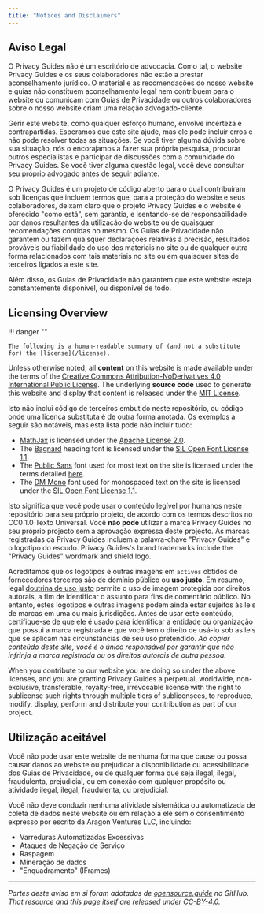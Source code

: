 ```yaml
---
title: "Notices and Disclaimers"
---
```


## Aviso Legal

O Privacy Guides não é um escritório de advocacia. Como tal, o website Privacy Guides e os seus colaboradores não estão a prestar aconselhamento jurídico. O material e as recomendações do nosso website e guias não constituem aconselhamento legal nem contribuem para o website ou comunicam com Guias de Privacidade ou outros colaboradores sobre o nosso website criam uma relação advogado-cliente.

Gerir este website, como qualquer esforço humano, envolve incerteza e contrapartidas. Esperamos que este site ajude, mas ele pode incluir erros e não pode resolver todas as situações. Se você tiver alguma dúvida sobre sua situação, nós o encorajamos a fazer sua própria pesquisa, procurar outros especialistas e participar de discussões com a comunidade do Privacy Guides. Se você tiver alguma questão legal, você deve consultar seu próprio advogado antes de seguir adiante.

O Privacy Guides é um projeto de código aberto para o qual contribuíram sob licenças que incluem termos que, para a proteção do website e seus colaboradores, deixam claro que o projeto Privacy Guides e o website é oferecido "como está", sem garantia, e isentando-se de responsabilidade por danos resultantes da utilização do website ou de quaisquer recomendações contidas no mesmo. Os Guias de Privacidade não garantem ou fazem quaisquer declarações relativas à precisão, resultados prováveis ou fiabilidade do uso dos materiais no site ou de qualquer outra forma relacionados com tais materiais no site ou em quaisquer sites de terceiros ligados a este site.

Além disso, os Guias de Privacidade não garantem que este website esteja constantemente disponível, ou disponível de todo.

## Licensing Overview

!!! danger ""

    The following is a human-readable summary of (and not a substitute for) the [license](/license).

Unless otherwise noted, all **content** on this website is made available under the terms of the [Creative Commons Attribution-NoDerivatives 4.0 International Public License](https://github.com/privacyguides/privacyguides.org/blob/main/LICENSE). The underlying **source code** used to generate this website and display that content is released under the [MIT License](https://github.com/privacyguides/privacyguides.org/tree/main/LICENSE-CODE).

Isto não inclui código de terceiros embutido neste repositório, ou código onde uma licença substituta é de outra forma anotada. Os exemplos a seguir são notáveis, mas esta lista pode não incluir tudo:

* [MathJax](https://github.com/privacyguides/privacyguides.org/blob/main/theme/assets/javascripts/mathjax.js) is licensed under the [Apache License 2.0](https://github.com/privacyguides/privacyguides.org/blob/main/docs/assets/javascripts/LICENSE.mathjax.txt).
* The [Bagnard](https://github.com/privacyguides/brand/tree/main/WOFF/bagnard) heading font is licensed under the [SIL Open Font License 1.1](https://github.com/privacyguides/brand/blob/main/WOFF/bagnard/LICENSE.txt).
* The [Public Sans](https://github.com/privacyguides/brand/tree/main/WOFF/public_sans) font used for most text on the site is licensed under the terms detailed [here](https://github.com/privacyguides/brand/blob/main/WOFF/public_sans/LICENSE.txt).
* The [DM Mono](https://github.com/privacyguides/brand/tree/main/WOFF/dm_mono) font used for monospaced text on the site is licensed under the [SIL Open Font License 1.1](https://github.com/privacyguides/brand/blob/main/WOFF/dm_mono/LICENSE.txt).

Isto significa que você pode usar o conteúdo legível por humanos neste repositório para seu próprio projeto, de acordo com os termos descritos no CC0 1.0 Texto Universal. Você **não pode** utilizar a marca Privacy Guides no seu próprio projecto sem a aprovação expressa deste projecto. As marcas registradas da Privacy Guides incluem a palavra-chave "Privacy Guides" e o logotipo do escudo. Privacy Guides's brand trademarks include the "Privacy Guides" wordmark and shield logo.

Acreditamos que os logotipos e outras imagens em `activos` obtidos de fornecedores terceiros são de domínio público ou **uso justo**. Em resumo, legal [doutrina de uso justo](https://en.wikipedia.org/wiki/Fair_use) permite o uso de imagem protegida por direitos autorais, a fim de identificar o assunto para fins de comentário público. No entanto, estes logotipos e outras imagens podem ainda estar sujeitos às leis de marcas em uma ou mais jurisdições. Antes de usar este conteúdo, certifique-se de que ele é usado para identificar a entidade ou organização que possui a marca registrada e que você tem o direito de usá-lo sob as leis que se aplicam nas circunstâncias de seu uso pretendido. *Ao copiar conteúdo deste site, você é o único responsável por garantir que não infrinja a marca registrada ou os direitos autorais de outra pessoa.*

When you contribute to our website you are doing so under the above licenses, and you are granting Privacy Guides a perpetual, worldwide, non-exclusive, transferable, royalty-free, irrevocable license with the right to sublicense such rights through multiple tiers of sublicensees, to reproduce, modify, display, perform and distribute your contribution as part of our project.

## Utilização aceitável

Você não pode usar este website de nenhuma forma que cause ou possa causar danos ao website ou prejudicar a disponibilidade ou acessibilidade dos Guias de Privacidade, ou de qualquer forma que seja ilegal, ilegal, fraudulenta, prejudicial, ou em conexão com qualquer propósito ou atividade ilegal, ilegal, fraudulenta, ou prejudicial.

Você não deve conduzir nenhuma atividade sistemática ou automatizada de coleta de dados neste website ou em relação a ele sem o consentimento expresso por escrito da Aragon Ventures LLC, incluindo:

* Varreduras Automatizadas Excessivas
* Ataques de Negação de Serviço
* Raspagem
* Mineração de dados
* "Enquadramento" (IFrames)

---

*Partes deste aviso em si foram adotadas de [opensource.guide](https://github.com/github/opensource.guide/blob/master/notices.md) no GitHub. That resource and this page itself are released under [CC-BY-4.0](https://creativecommons.org/licenses/by-sa/4.0/).*
